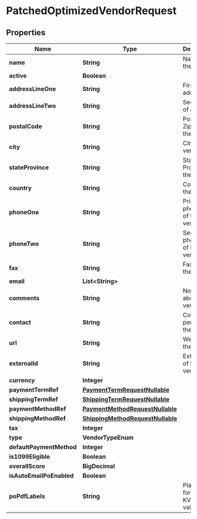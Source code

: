 

# PatchedOptimizedVendorRequest


## Properties

| Name | Type | Description | Notes |
|------------ | ------------- | ------------- | -------------|
|**name** | **String** | Name of the vendor |  [optional] |
|**active** | **Boolean** |  |  [optional] |
|**addressLineOne** | **String** | First line of address |  [optional] |
|**addressLineTwo** | **String** | Second line of address |  [optional] |
|**postalCode** | **String** | Postal or Zip code of the vendor |  [optional] |
|**city** | **String** | City of the vendor |  [optional] |
|**stateProvince** | **String** | State or Province of the vendor |  [optional] |
|**country** | **String** | Country of the vendor |  [optional] |
|**phoneOne** | **String** | Primary phone no. of the vendor |  [optional] |
|**phoneTwo** | **String** | Secondary phone no. of the vendor |  [optional] |
|**fax** | **String** | Fax no. of the vendor |  [optional] |
|**email** | **List&lt;String&gt;** |  |  [optional] |
|**comments** | **String** | Notes about the vendor |  [optional] |
|**contact** | **String** | Contact person of the vendor |  [optional] |
|**url** | **String** | Website of the vendor |  [optional] |
|**externalId** | **String** | External id of the vendor |  [optional] |
|**currency** | **Integer** |  |  [optional] |
|**paymentTermRef** | [**PaymentTermRequestNullable**](PaymentTermRequestNullable.md) |  |  [optional] |
|**shippingTermRef** | [**ShippingTermRequestNullable**](ShippingTermRequestNullable.md) |  |  [optional] |
|**paymentMethodRef** | [**PaymentMethodRequestNullable**](PaymentMethodRequestNullable.md) |  |  [optional] |
|**shippingMethodRef** | [**ShippingMethodRequestNullable**](ShippingMethodRequestNullable.md) |  |  [optional] |
|**tax** | **Integer** |  |  [optional] |
|**type** | **VendorTypeEnum** |  |  [optional] |
|**defaultPaymentMethod** | **Integer** |  |  [optional] |
|**is1099Eligible** | **Boolean** |  |  [optional] |
|**overallScore** | **BigDecimal** |  |  [optional] |
|**isAutoEmailPoEnabled** | **Boolean** |  |  [optional] |
|**poPdfLabels** | **String** | Placeholder for a KVStore value |  [optional] |



